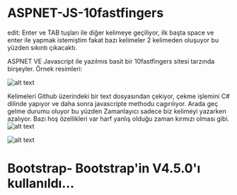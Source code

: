 # ASPNET-JS-10fastfingers
edit: Enter ve TAB tuşları ile diğer kelimeye geçiliyor, ilk başta space ve enter ile yapmak istemiştim fakat bazı kelimeler 2 kelimeden oluşuyor bu yüzden sıkıntı çıkacaktı. 

ASPNET VE Javascript ile yazılmıs basit bir 10fastfingers sitesi tarzında birşeyler. 
Örnek resimleri: 

![alt text](https://i.imgyukle.com/2020/06/11/CPkTot.png)

Kelimeleri Github üzerindeki bir text dosyasından çekiyor, çekme işlemini C# dilinde yapıyor ve daha sonra javascripte methodu cagırılıyor. Arada geç gelme durumu oluyor bu yüzden Zamanlayıcı sadece biz kelimeyi yazarken azalıyor. Bazı hoş özellikleri var harf yanlış olduğu zaman kırmızı olması gibi.
![alt text](https://i.imgyukle.com/2020/06/11/CPVMPQ.png)

![alt text](https://i.imgyukle.com/2020/06/11/CPoSTy.png)

# Bootstrap- Bootstrap'in V4.5.0'ı kullanıldı...
